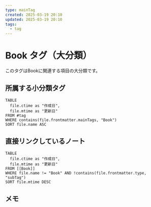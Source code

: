 ```yaml
---
type: mainTag
created: 2025-03-19 20:10
updated: 2025-03-19 20:10
tags:
  - tag
---
```


# Book タグ（大分類）

このタグはBookに関連する項目の大分類です。

## 所属する小分類タグ

```dataview
TABLE 
  file.ctime as "作成日", 
  file.mtime as "更新日"
FROM #tag
WHERE contains(file.frontmatter.mainTags, "Book")
SORT file.name ASC
```

## 直接リンクしているノート

```dataview
TABLE 
  file.ctime as "作成日", 
  file.mtime as "更新日"
FROM [[Book]] 
WHERE file.name != "Book" AND !contains(file.frontmatter.type, "subTag")
SORT file.mtime DESC
```

## メモ